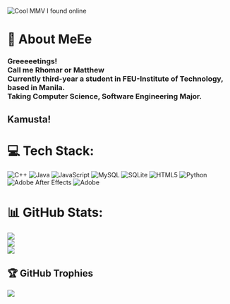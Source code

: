 
![Cool MMV I found online](https://github.com/user-attachments/assets/80bb9f86-a051-411e-b5ca-3481b375d211) 

# 💫 About MeEe
<h3>Greeeeetings!<br>Call me Rhomar or Matthew<br>Currently third-year a student in FEU-Institute of Technology, based in Manila.<br>Taking Computer Science, Software Engineering Major.</h3><h2>Kamusta!</h2>


# 💻 Tech Stack:
![C++](https://img.shields.io/badge/c++-%2300599C.svg?style=for-the-badge&logo=c%2B%2B&logoColor=white) ![Java](https://img.shields.io/badge/java-%23ED8B00.svg?style=for-the-badge&logo=openjdk&logoColor=white) ![JavaScript](https://img.shields.io/badge/javascript-%23323330.svg?style=for-the-badge&logo=javascript&logoColor=%23F7DF1E) ![MySQL](https://img.shields.io/badge/mysql-4479A1.svg?style=for-the-badge&logo=mysql&logoColor=white) ![SQLite](https://img.shields.io/badge/sqlite-%2307405e.svg?style=for-the-badge&logo=sqlite&logoColor=white) ![HTML5](https://img.shields.io/badge/html5-%23E34F26.svg?style=for-the-badge&logo=html5&logoColor=white) ![Python](https://img.shields.io/badge/python-3670A0?style=for-the-badge&logo=python&logoColor=ffdd54) ![Adobe After Effects](https://img.shields.io/badge/Adobe%20After%20Effects-9999FF.svg?style=for-the-badge&logo=Adobe%20After%20Effects&logoColor=white) ![Adobe](https://img.shields.io/badge/adobe-%23FF0000.svg?style=for-the-badge&logo=adobe&logoColor=white)
# 📊 GitHub Stats:
![](https://github-readme-stats.vercel.app/api?username=marhosa&theme=darcula&hide_border=true&include_all_commits=false&count_private=true)<br/>
![](https://nirzak-streak-stats.vercel.app/?user=marhosa&theme=darcula&hide_border=true)<br/>
![](https://github-readme-stats.vercel.app/api/top-langs/?username=marhosa&theme=darcula&hide_border=true&include_all_commits=false&count_private=true&layout=compact)

## 🏆 GitHub Trophies
![](https://github-profile-trophy.vercel.app/?username=marhosa&theme=onedark&no-frame=false&no-bg=true&margin-w=4)


